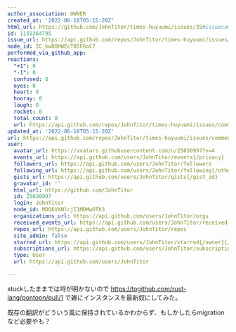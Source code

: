 ```yaml
---
author_association: OWNER
created_at: '2022-06-18T05:15:20Z'
html_url: https://github.com/JohnTitor/times-huyuumi/issues/35#issuecomment-1159364795
id: 1159364795
issue_url: https://api.github.com/repos/JohnTitor/times-huyuumi/issues/35
node_id: IC_kwDOHWEcT85FGoC7
performed_via_github_app: 
reactions:
  "+1": 0
  "-1": 0
  confused: 0
  eyes: 0
  heart: 0
  hooray: 0
  laugh: 0
  rocket: 0
  total_count: 0
  url: https://api.github.com/repos/JohnTitor/times-huyuumi/issues/comments/1159364795/reactions
updated_at: '2022-06-18T05:15:20Z'
url: https://api.github.com/repos/JohnTitor/times-huyuumi/issues/comments/1159364795
user:
  avatar_url: https://avatars.githubusercontent.com/u/25030997?v=4
  events_url: https://api.github.com/users/JohnTitor/events{/privacy}
  followers_url: https://api.github.com/users/JohnTitor/followers
  following_url: https://api.github.com/users/JohnTitor/following{/other_user}
  gists_url: https://api.github.com/users/JohnTitor/gists{/gist_id}
  gravatar_id: ''
  html_url: https://github.com/JohnTitor
  id: 25030997
  login: JohnTitor
  node_id: MDQ6VXNlcjI1MDMwOTk3
  organizations_url: https://api.github.com/users/JohnTitor/orgs
  received_events_url: https://api.github.com/users/JohnTitor/received_events
  repos_url: https://api.github.com/users/JohnTitor/repos
  site_admin: false
  starred_url: https://api.github.com/users/JohnTitor/starred{/owner}{/repo}
  subscriptions_url: https://api.github.com/users/JohnTitor/subscriptions
  type: User
  url: https://api.github.com/users/JohnTitor

---
```

stuckしたままでは埒が明かないので https://togithub.com/rust-lang/pontoon/pull/1 で雑にインスタンスを最新奴にしてみた。

既存の翻訳がどういう風に保持されているかわからず、もしかしたらmigrationなど必要やも？